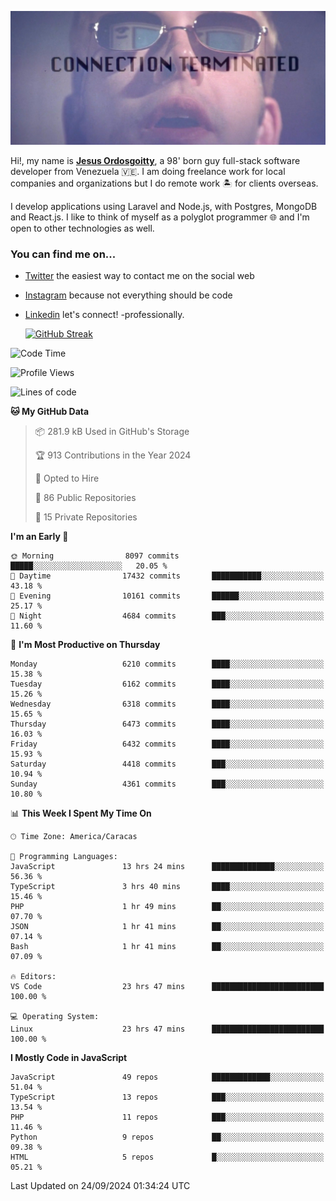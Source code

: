 ![hackers movie reference](./disconnected.jpg)

Hi!, my name is [**Jesus Ordosgoitty**](https://jodaz.dev), a 98' born guy full-stack software developer from Venezuela 🇻🇪. I am doing freelance work for local companies and organizations but I do remote work 🏝️ for clients overseas. 

I develop applications using Laravel and Node.js, with Postgres, MongoDB and React.js. I like to think of myself as a polyglot programmer 🌐 and I'm open to other technologies as well.

### You can find me on...

- [Twitter](https://twitter.com/jodaz_) the easiest way to contact me on the social web
- [Instagram](https://instagram.com/jodaz_) because not everything should be code
- [Linkedin](https://linkedin.com/in/jodaz) let's connect! -professionally.


    [![GitHub Streak](https://streak-stats.demolab.com?user=jodaz&theme=tokyonight)](https://git.io/streak-stats)

<!--START_SECTION:waka-->
![Code Time](http://img.shields.io/badge/Code%20Time-7%2C332%20hrs%201%20min-blue)

![Profile Views](http://img.shields.io/badge/Profile%20Views-0-blue)

![Lines of code](https://img.shields.io/badge/From%20Hello%20World%20I%27ve%20Written-82.8%20million%20lines%20of%20code-blue)

**🐱 My GitHub Data** 

> 📦 281.9 kB Used in GitHub's Storage 
 > 
> 🏆 913 Contributions in the Year 2024
 > 
> 💼 Opted to Hire
 > 
> 📜 86 Public Repositories 
 > 
> 🔑 15 Private Repositories 
 > 
**I'm an Early 🐤** 

```text
🌞 Morning                8097 commits        █████░░░░░░░░░░░░░░░░░░░░   20.05 % 
🌆 Daytime                17432 commits       ███████████░░░░░░░░░░░░░░   43.18 % 
🌃 Evening                10161 commits       ██████░░░░░░░░░░░░░░░░░░░   25.17 % 
🌙 Night                  4684 commits        ███░░░░░░░░░░░░░░░░░░░░░░   11.60 % 
```
📅 **I'm Most Productive on Thursday** 

```text
Monday                   6210 commits        ████░░░░░░░░░░░░░░░░░░░░░   15.38 % 
Tuesday                  6162 commits        ████░░░░░░░░░░░░░░░░░░░░░   15.26 % 
Wednesday                6318 commits        ████░░░░░░░░░░░░░░░░░░░░░   15.65 % 
Thursday                 6473 commits        ████░░░░░░░░░░░░░░░░░░░░░   16.03 % 
Friday                   6432 commits        ████░░░░░░░░░░░░░░░░░░░░░   15.93 % 
Saturday                 4418 commits        ███░░░░░░░░░░░░░░░░░░░░░░   10.94 % 
Sunday                   4361 commits        ███░░░░░░░░░░░░░░░░░░░░░░   10.80 % 
```


📊 **This Week I Spent My Time On** 

```text
🕑︎ Time Zone: America/Caracas

💬 Programming Languages: 
JavaScript               13 hrs 24 mins      ██████████████░░░░░░░░░░░   56.36 % 
TypeScript               3 hrs 40 mins       ████░░░░░░░░░░░░░░░░░░░░░   15.46 % 
PHP                      1 hr 49 mins        ██░░░░░░░░░░░░░░░░░░░░░░░   07.70 % 
JSON                     1 hr 41 mins        ██░░░░░░░░░░░░░░░░░░░░░░░   07.14 % 
Bash                     1 hr 41 mins        ██░░░░░░░░░░░░░░░░░░░░░░░   07.09 % 

🔥 Editors: 
VS Code                  23 hrs 47 mins      █████████████████████████   100.00 % 

💻 Operating System: 
Linux                    23 hrs 47 mins      █████████████████████████   100.00 % 
```

**I Mostly Code in JavaScript** 

```text
JavaScript               49 repos            █████████████░░░░░░░░░░░░   51.04 % 
TypeScript               13 repos            ███░░░░░░░░░░░░░░░░░░░░░░   13.54 % 
PHP                      11 repos            ███░░░░░░░░░░░░░░░░░░░░░░   11.46 % 
Python                   9 repos             ██░░░░░░░░░░░░░░░░░░░░░░░   09.38 % 
HTML                     5 repos             █░░░░░░░░░░░░░░░░░░░░░░░░   05.21 % 
```




 Last Updated on 24/09/2024 01:34:24 UTC
<!--END_SECTION:waka-->
